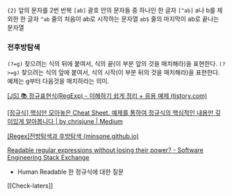 `{2}` 앞의 문자를 2번 반복
`[ab]` 괄호 안의 문자들 중 하나인 한 글자
`[^ab]` a나 b를 제외한 한 글자
`^ab` 줄의 처음이 ab로 시작하는 문자열
`ab$` 줄의 마지막이 ab로 끝나는 문자열

### 전후방탐색
`(?=g)` 찾으려는 식의 뒤에 붙여서, 식의 끝(이 부분 앞의 것을 매치해라)을 표현한다.
`(?>=g)` 찾으려는 식의 앞에 붙여서, 식의 시작(이 부분 뒤의 것을 매치해라)을 표현한다. 예제는 g부터 다음것을 매치하라는 의미.


[[JS] 📚 정규표현식(RegExp) - 이해하기 쉽게 정리 + 응용 예제 (tistory.com)](https://inpa.tistory.com/entry/JS-%F0%9F%93%9A-%EC%A0%95%EA%B7%9C%EC%8B%9D-RegExp-%EB%88%84%EA%B5%AC%EB%82%98-%EC%9D%B4%ED%95%B4%ED%95%98%EA%B8%B0-%EC%89%BD%EA%B2%8C-%EC%A0%95%EB%A6%AC)

[[정규식] 핵심만 모아놓은 Cheat Sheet. 예제를 통하여 정규식의 핵심적인 내용만 깊이있게 알아봅니다 | by chrisjune | Medium](https://chrisjune-13837.medium.com/%EC%A0%95%EA%B7%9C%EC%8B%9D-%ED%8A%9C%ED%86%A0%EB%A6%AC%EC%96%BC-%EC%98%88%EC%A0%9C%EB%A5%BC-%ED%86%B5%ED%95%9C-cheatsheet-%EB%B2%88%EC%97%AD-61c3099cdca8)

[[Regex]전방탐색과 후방탐색 (minsone.github.io)](http://minsone.github.io/regex/regexp-lookaround)

[Readable regular expressions without losing their power? - Software Engineering Stack Exchange](https://softwareengineering.stackexchange.com/questions/194975/readable-regular-expressions-without-losing-their-power)
- Human Readable 한 정규식에 대한 질문

[[Check-laters]]